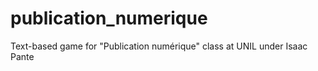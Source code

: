 # publication_numerique
Text-based game for "Publication numérique" class at UNIL under Isaac Pante
